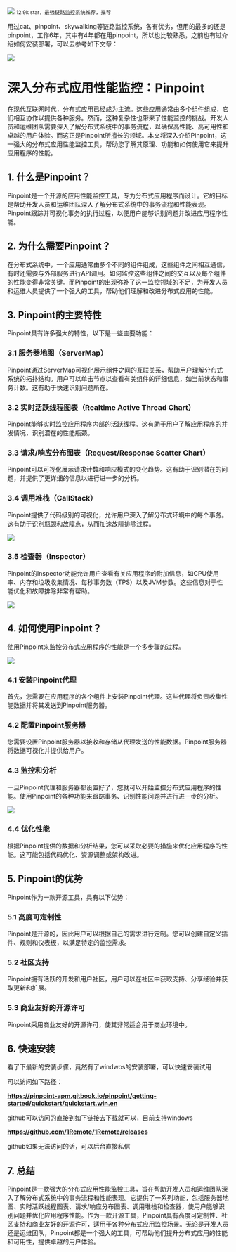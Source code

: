 <img src="/assets/image/230907-pinpoint-原创-1.png" style="max-width: 70%; height: auto;">
<small>12.9k star，最强链路监控系统推荐，推荐</small>


用过cat、pinpoint、skywalking等链路监控系统，各有优劣，但用的最多的还是pinpoint，工作6年，其中有4年都在用pinpoint，所以也比较熟悉，之前也有过介绍如何安装部署，可以去参考如下文章：



![](/assets/image/230907-pinpoint-原创-1.png)



# 深入分布式应用性能监控：Pinpoint

在现代互联网时代，分布式应用已经成为主流。这些应用通常由多个组件组成，它们相互协作以提供各种服务。然而，这种复杂性也带来了性能监控的挑战。开发人员和运维团队需要深入了解分布式系统中的事务流程，以确保高性能、高可用性和卓越的用户体验。而这正是Pinpoint所擅长的领域。本文将深入介绍Pinpoint，这一强大的分布式应用性能监控工具，帮助您了解其原理、功能和如何使用它来提升应用程序的性能。

## 1. 什么是Pinpoint？

Pinpoint是一个开源的应用性能监控工具，专为分布式应用程序而设计。它的目标是帮助开发人员和运维团队深入了解分布式系统中的事务流程和性能表现。Pinpoint跟踪并可视化事务的执行过程，以便用户能够识别问题并改进应用程序性能。

## 2. 为什么需要Pinpoint？

在分布式系统中，一个应用通常由多个不同的组件组成，这些组件之间相互通信，有时还需要与外部服务进行API调用。如何监控这些组件之间的交互以及每个组件的性能变得非常关键。而Pinpoint的出现弥补了这一监控领域的不足，为开发人员和运维人员提供了一个强大的工具，帮助他们理解和改进分布式应用的性能。

## 3. Pinpoint的主要特性

Pinpoint具有许多强大的特性，以下是一些主要功能：

### 3.1 服务器地图（ServerMap）

Pinpoint通过ServerMap可视化展示组件之间的互联关系，帮助用户理解分布式系统的拓扑结构。用户可以单击节点以查看有关组件的详细信息，如当前状态和事务计数。这有助于快速识别问题所在。

### 3.2 实时活跃线程图表（Realtime Active Thread Chart）

Pinpoint能够实时监控应用程序内部的活跃线程。这有助于用户了解应用程序的并发情况，识别潜在的性能瓶颈。

### 3.3 请求/响应分布图表（Request/Response Scatter Chart）

Pinpoint可以可视化展示请求计数和响应模式的变化趋势。这有助于识别潜在的问题，并提供了更详细的信息以进行进一步的分析。

### 3.4 调用堆栈（CallStack）

Pinpoint提供了代码级别的可视化，允许用户深入了解分布式环境中的每个事务。这有助于识别瓶颈和故障点，从而加速故障排除过程。

![](/assets/image/230907-pinpoint-原创-2.png)


### 3.5 检查器（Inspector）

Pinpoint的Inspector功能允许用户查看有关应用程序的附加信息，如CPU使用率、内存和垃圾收集情况、每秒事务数（TPS）以及JVM参数。这些信息对于性能优化和故障排除非常有帮助。

![](/assets/image/230907-pinpoint-原创-3.png)


## 4. 如何使用Pinpoint？

使用Pinpoint来监控分布式应用程序的性能是一个多步骤的过程。


![](/assets/image/230907-pinpoint-原创-4.png)


### 4.1 安装Pinpoint代理

首先，您需要在应用程序的各个组件上安装Pinpoint代理。这些代理将负责收集性能数据并将其发送到Pinpoint服务器。

### 4.2 配置Pinpoint服务器

您需要设置Pinpoint服务器以接收和存储从代理发送的性能数据。Pinpoint服务器将数据可视化并提供给用户。

### 4.3 监控和分析

一旦Pinpoint代理和服务器都设置好了，您就可以开始监控分布式应用程序的性能。使用Pinpoint的各种功能来跟踪事务、识别性能问题并进行进一步的分析。


![](/assets/image/230907-pinpoint-原创-5.png)


### 4.4 优化性能

根据Pinpoint提供的数据和分析结果，您可以采取必要的措施来优化应用程序的性能。这可能包括代码优化、资源调整或架构改进。

## 5. Pinpoint的优势

Pinpoint作为一款开源工具，具有以下优势：

### 5.1 高度可定制性

Pinpoint是开源的，因此用户可以根据自己的需求进行定制。您可以创建自定义插件、规则和仪表板，以满足特定的监控需求。

### 5.2 社区支持

Pinpoint拥有活跃的开发和用户社区，用户可以在社区中获取支持、分享经验并获取更新和扩展。

### 5.3 商业友好的开源许可

Pinpoint采用商业友好的开源许可，使其非常适合用于商业环境中。




## 6. 快速安装 

看了下最新的安装步骤，竟然有了windwos的安装部署，可以快速安装试用

可以访问如下路径：

**https://pinpoint-apm.gitbook.io/pinpoint/getting-started/quickstart/quickstart.win.en** 



github可以访问的直接到如下链接去下载就可以，目前支持windows

**https://github.com/1Remote/1Remote/releases**

github如果无法访问的话，可以后台直接私信

## 7. 总结
Pinpoint是一款强大的分布式应用性能监控工具，旨在帮助开发人员和运维团队深入了解分布式系统中的事务流程和性能表现。它提供了一系列功能，包括服务器地图、实时活跃线程图表、请求/响应分布图表、调用堆栈和检查器，使用户能够识别问题并优化应用程序性能。作为一款开源工具，Pinpoint具有高度可定制性、社区支持和商业友好的开源许可，适用于各种分布式应用监控场景。无论是开发人员还是运维团队，Pinpoint都是一个强大的工具，可帮助他们提升分布式应用的性能和可用性，提供卓越的用户体验。


